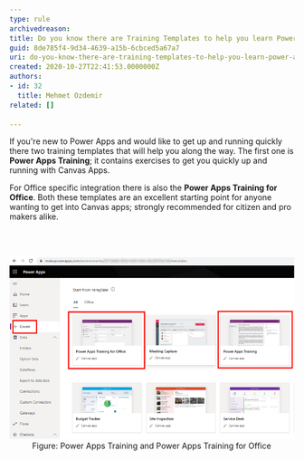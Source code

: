 ```yaml
---
type: rule
archivedreason: 
title: Do you know there are Training Templates to help you learn Power Apps (Canvas)?
guid: 8de785f4-9d34-4639-a15b-6cbced5a67a7
uri: do-you-know-there-are-training-templates-to-help-you-learn-power-apps-canvas
created: 2020-10-27T22:41:53.0000000Z
authors:
- id: 32
  title: Mehmet Ozdemir
related: []

---
```



<p>If you're new to Power Apps and would like to get up and running quickly there two training templates that will help you along the way. The first one is <strong>Power Apps Training</strong>; it contains exercises to get you quickly up and running with Canvas Apps.  </p><p>For Office specific integration there is also the <strong>Power Apps Training for Office</strong>. Both these templates are an excellent starting point for anyone wanting to get into Canvas apps; strongly recommended for citizen and pro makers alike.<br></p>
<br><excerpt class='endintro'></excerpt><br>
<dl class="image"><dt>​<img src="power-apps-training.png" alt="power-apps-training.png" style="width:750px;" /></dt><dd>Figure: Power Apps Training and Power Apps Training for Office ​<br></dd></dl>



